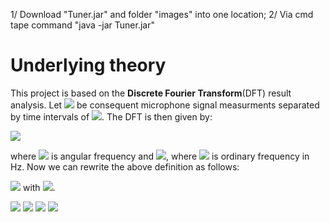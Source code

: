 1/ Download "Tuner.jar" and folder "images" into one location;
2/ Via cmd tape command "java -jar Tuner.jar"


# Underlying theory

This project is based on the **Discrete Fourier Transform**(DFT) result analysis. Let <img src="https://render.githubusercontent.com/render/math?math=x_1, \dots, x_N"> be consequent microphone signal measurments separated by time intervals of <img src="https://render.githubusercontent.com/render/math?math=T_s = \frac{1}{N}">. The DFT is then given by: 

<img src="https://render.githubusercontent.com/render/math?math=\LARGE X[\omega] = \sum_{k=1}^N x_k e^{-i\omega k T_s},">

where <img src="https://render.githubusercontent.com/render/math?math=\omega"> is angular frequency and <img src="https://render.githubusercontent.com/render/math?math=\omega = 2\pi f">, where <img src="https://render.githubusercontent.com/render/math?math=f"> is ordinary frequency in Hz. Now we can rewrite the above definition as follows:

<img src="https://render.githubusercontent.com/render/math?math=\LARGE X[\hat{\omega}] =\sum_{k=1}^N x_k e^{-i\hat{\omega}k}= \sum_{k=1}^N x_k e^{-i\2\pi \frac{k}{N}f},"> with <img src="https://render.githubusercontent.com/render/math?math=\hat{\omega}:=\omegaT_s">.



<img src="https://render.githubusercontent.com/render/math?math=e^{i \pi} = -1">
<img src="https://render.githubusercontent.com/render/math?math=e^{i \pi} = -1">
<img src="https://render.githubusercontent.com/render/math?math=e^{i \pi} = -1">
<img src="https://render.githubusercontent.com/render/math?math=e^{i \pi} = -1">
